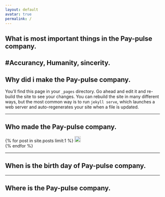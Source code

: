 ```yaml
---
layout: default
avatar: true
permalink: /
---
```

## What is most important things in the Pay-pulse company.

#Accurancy, Humanity, sincerity. 
---

## Why did i make the Pay-pulse company.
You’ll find this page in your `_pages` directory. Go ahead and edit it and re-build the site to see your changes. You can rebuild the site in many different ways, but the most common way is to run `jekyll serve`, which launches a web server and auto-regenerates your site when a file is updated.

---
## Who made the Pay-pulse company.
{% for post in site.posts limit:1 %}
  <img src="https://paypulse.github.io/assets/images/test.jpg" width = "20" height ="20" />  
{% endfor %}

---
## When is the birth day of Pay-pulse company.

---
## Where is the Pay-pulse company.
